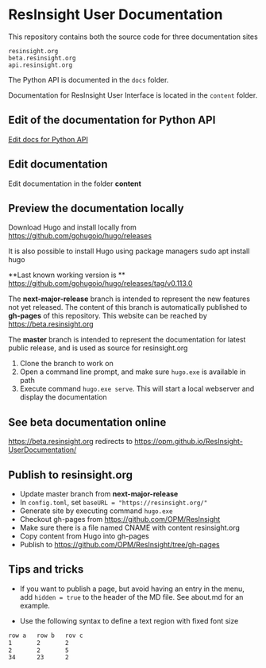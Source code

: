 # ResInsight User Documentation

This repository contains both the source code for three documentation sites

    resinsight.org
    beta.resinsight.org
    api.resinsight.org

The Python API is documented in the `docs` folder.

Documentation for ResInsight User Interface is located in the `content` folder.

## Edit of the documentation for Python API
[Edit docs for Python API](docs/README.md)

## Edit documentation
Edit documentation in the folder **content**

## Preview the documentation locally
Download Hugo and install locally from
https://github.com/gohugoio/hugo/releases

It is also possible to install Hugo using package managers
    sudo apt install hugo

**Last known working version is **
https://github.com/gohugoio/hugo/releases/tag/v0.113.0

The **next-major-release** branch is intended to represent the new features not yet released. The content of this branch is automatically published to **gh-pages** of this repository. This website can be reached by https://beta.resinsight.org

The **master** branch is intended to represent the documentation for latest public release, and is used as source for resinsight.org

1. Clone the branch to work on
2. Open a command line prompt, and make sure `hugo.exe` is available in path
3. Execute command `hugo.exe serve`. This will start a local webserver and display the documentation

## See beta documentation online
https://beta.resinsight.org redirects to https://opm.github.io/ResInsight-UserDocumentation/

## Publish to resinsight.org
- Update master branch from **next-major-release**
- In `config.toml`, set `baseURL = "https://resinsight.org/"`
- Generate site by executing command `hugo.exe`
- Checkout gh-pages from https://github.com/OPM/ResInsight
- Make sure there is a file named CNAME with content resinsight.org
- Copy content from Hugo into gh-pages
- Publish to https://github.com/OPM/ResInsight/tree/gh-pages

## Tips and tricks
- If you want to publish a page, but avoid having an entry in the menu, add `hidden = true` to the header of the MD file. See about.md for an example.

- Use the following syntax to define a text region with fixed font size
```txt
row a   row b   rov c
1       2       2   
2       2       5
34      23      2
```
